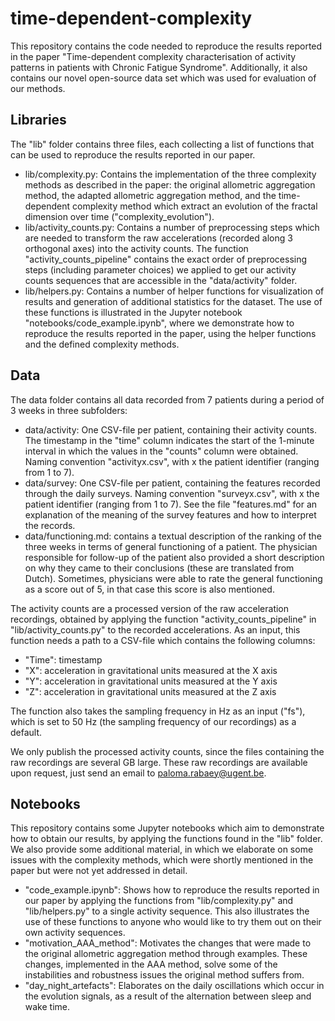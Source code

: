 # time-dependent-complexity

This repository contains the code needed to reproduce the results reported in the paper "Time-dependent complexity characterisation of activity patterns in patients with Chronic Fatigue Syndrome". Additionally, it also contains our novel open-source data set which was used for evaluation of our methods. 

## Libraries

The "lib" folder contains three files, each collecting a list of functions that can be used to reproduce the results reported in our paper. 
- lib/complexity.py: Contains the implementation of the three complexity methods as described in the paper: the original allometric aggregation method, the adapted allometric aggregation method, and the time-dependent complexity method which extract an evolution of the fractal dimension over time ("complexity_evolution"). 
- lib/activity_counts.py: Contains a number of preprocessing steps which are needed to transform the raw accelerations (recorded along 3 orthogonal axes) into the activity counts. The function "activity_counts_pipeline" contains the exact order of preprocessing steps (including parameter choices) we applied to get our activity counts sequences that are accessible in the "data/activity" folder. 
- lib/helpers.py: Contains a number of helper functions for visualization of results and generation of additional statistics for the dataset. The use of these functions is illustrated in the Jupyter notebook "notebooks/code_example.ipynb", where we demonstrate how to reproduce the results reported in the paper, using the helper functions and the defined complexity methods. 

## Data

The data folder contains all data recorded from 7 patients during a period of 3 weeks in three subfolders:
- data/activity: One CSV-file per patient, containing their activity counts. The timestamp in the "time" column indicates the start of the 1-minute interval in which the values in the "counts" column were obtained. Naming convention "activityx.csv", with x the patient identifier (ranging from 1 to 7).
- data/survey: One CSV-file per patient, containing the features recorded through the daily surveys. Naming convention "surveyx.csv", with x the patient identifier (ranging from 1 to 7). See the file "features.md" for an explanation of the meaning of the survey features and how to interpret the records. 
- data/functioning.md: contains a textual description of the ranking of the three weeks in terms of general functioning of a patient. The physician responsible for follow-up of the patient also provided a short description on why they came to their conclusions (these are translated from Dutch). Sometimes, physicians were able to rate the general functioning as a score out of 5, in that case this score is also mentioned. 

The activity counts are a processed version of the raw acceleration recordings, obtained by applying the function "activity_counts_pipeline" in "lib/activity_counts.py" to the recorded accelerations. As an input, this function needs a path to a CSV-file which contains the following columns:
- "Time": timestamp
- "X": acceleration in gravitational units measured at the X axis
- "Y": acceleration in gravitational units measured at the Y axis
- "Z": acceleration in gravitational units measured at the Z axis

The function also takes the sampling frequency in Hz as an input ("fs"), which is set to 50 Hz (the sampling frequency of our recordings) as a default. 

We only publish the processed activity counts, since the files containing the raw recordings are several GB large. These raw recordings are available upon request, just send an email to paloma.rabaey@ugent.be. 

## Notebooks

This repository contains some Jupyter notebooks which aim to demonstrate how to obtain our results, by applying the functions found in the "lib" folder. We also provide some additional material, in which we elaborate on some issues with the complexity methods, which were shortly mentioned in the paper but were not yet addressed in detail.
- "code_example.ipynb": Shows how to reproduce the results reported in our paper by applying the functions from "lib/complexity.py" and "lib/helpers.py" to a single activity sequence. This also illustrates the use of these functions to anyone who would like to try them out on their own activity sequences. 
- "motivation_AAA_method": Motivates the changes that were made to the original allometric aggregation method through examples. These changes, implemented in the AAA method, solve some of the instabilities and robustness issues the original method suffers from. 
- "day_night_artefacts": Elaborates on the daily oscillations which occur in the evolution signals, as a result of the alternation between sleep and wake time. 
